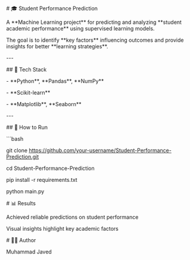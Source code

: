 \# 🎓 Student Performance Prediction

A \*\*Machine Learning project\*\* for predicting and analyzing \*\*student academic performance\*\* using supervised learning models.

The goal is to identify \*\*key factors\*\* influencing outcomes and provide insights for better \*\*learning strategies\*\*.

\---

\## 📂 Tech Stack

\- \*\*Python\*\*, \*\*Pandas\*\*, \*\*NumPy\*\*

\- \*\*Scikit-learn\*\*

\- \*\*Matplotlib\*\*, \*\*Seaborn\*\*

\---

\## 🚀 How to Run

\`\`\`bash

git clone https://github.com/your-username/Student-Performance-Prediction.git

cd Student-Performance-Prediction

pip install -r requirements.txt

python main.py

\# 📊 Results

Achieved reliable predictions on student performance

Visual insights highlight key academic factors

\# 👨‍💻 Author

Muhammad Javed
